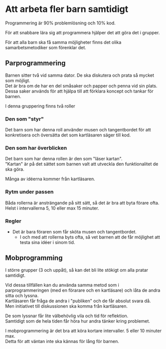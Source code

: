 # Att arbeta fler barn samtidigt

Programmering är 90% problemlösning och 10% kod.  

För att snabbare lära sig att programmera hjälper det att göra det i grupper.  

För att alla barn ska få samma möjligheter finns det olika samarbetsmetodiker som förenklar det.

## Parprogrammering
Barnen sitter två vid samma dator. 
De ska diskutera och prata så mycket som möjligt.  
Det är bra om de har en del småsaker och papper och penna vid sin plats.  
Dessa saker används för att hjälpa till att förklara koncept och tankar för barnen.

I denna gruppering finns två roller

### Den som "styr"
Det barn som har denna roll använder musen och tangentbordet för att konkretisera och översätta det som kartläsaren säger till kod.  

### Den som har överblicken
Det barn som har denna rollen är den som "läser kartan".  
"Kartan" är på det sättet som barnen valt att utveckla den funktionalitet de ska göra.  

Många av idéerna kommer från kartläsaren.

### Rytm under passen
Båda rollerna är ansträngande på sitt sätt, så det är bra att byta förare ofta.  
Helst i intervallerna 5, 10 eller max 15 minuter. 

### Regler
* Det är bara föraren som får sköta musen och tangentbordet.
  * I och med att rollerna byts ofta, så vet barnen att de får möjlighet att testa sina idéer i sinom tid.

## Mobprogramming
I större grupper (3 och uppåt), så kan det bli lite stökigt om alla pratar samtidigt.

Vid dessa tillfällen kan du använda samma metod som i parprogrammeringen (med en förarare och en kartläsare) och låta de andra sitta och lyssna.   
Kartläsaren får fråga de andra i "publiken" och de får absolut svara då.  
Men initiativet till diskussionen ska komma från kartläsaren.

De som lyssnar får lite välbehövlig vila och tid för reflektion.  
Samtidigt som de hela tiden får höra hur andra tänker kring problemet.  

I mobprogrammering är det bra att köra kortare intervaller. 5 eller 10 minuter max.  
Detta för att väntan inte ska kännas för lång för barnen.
